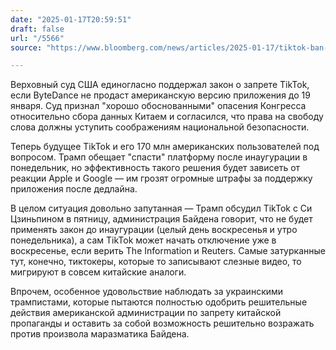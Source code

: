 ```yaml
---
date: "2025-01-17T20:59:51"
draft: false
url: "/5566"
source: "https://www.bloomberg.com/news/articles/2025-01-17/tiktok-ban-law-is-upheld-by-the-us-supreme-court"

---
```


Верховный суд США единогласно поддержал закон о запрете TikTok, если ByteDance не продаст американскую версию приложения до 19 января. Суд признал "хорошо обоснованными" опасения Конгресса относительно сбора данных Китаем и согласился, что права на свободу слова должны уступить соображениям национальной безопасности.

Теперь будущее TikTok и его 170 млн американских пользователей под вопросом. Трамп обещает "спасти" платформу после инаугурации в понедельник, но эффективность такого решения будет зависеть от реакции Apple и Google — им грозят огромные штрафы за поддержку приложения после дедлайна.

В целом ситуация довольно запутанная — Трамп обсудил TikTok с Си Цзиньпином в пятницу, администрация Байдена говорит, что не будет применять закон до инаугурации (целый день воскресенья и утро понедельника), а сам TikTok может начать отключение уже в воскресенье, если верить The Information и Reuters. Самые затурканные тут, конечно, тиктокеры, которые то записывают слезные видео, то мигрируют в совсем китайские аналоги. 

Впрочем, особенное удовольствие наблюдать за украинскими трампистами, которые пытаются полностью одобрить решительные действия американской администрации по запрету китайской пропаганды и оставить за собой возможность решительно возражать против произвола маразматика Байдена.
